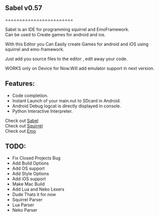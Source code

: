 ## Sabel v0.57
========================

Sabel is an IDE for programming squirrel and EmoFramework.  
Can be used to Create games for android and ios.  

With this Editor you Can Easily create Games for android and iOS using squirrel and emo-framework.  

Just add you source files to the editor , edit away your code.  

WORKS only on Device for Now.Will add emulator support in next version.  
## Features:  
 * Code completion.  
 * Instant Launch of your main.nut to SDcard in Android.  
 * Android Debug logcat is directly displayed in console.   
 * Python Interactive Interpreter.  
  
Check out [Sabel](http://code.google.com/p/sabel-ide/)  
Check out [Squirrel](http://www.squirrel-lang.org)  
Check out [Emo](http://www.emo-framework.com)  

## TODO:
- Fix Closed Projects Bug  
- Add Build Options  
- Add OS support  
- Add Style Options  
- Add iOS support  
- Make Mac Build  
- Add Lua and Neko Lexers  
- Dude Thats it for now  
- Squirrel Parser  
- Lua Parser  
- Neko Parser  